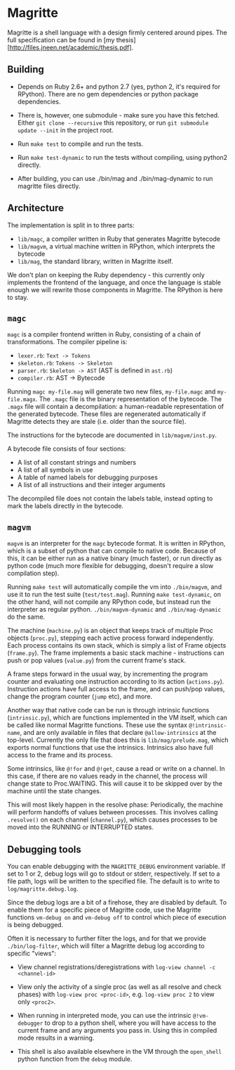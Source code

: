 # Magritte

Magritte is a shell language with a design firmly centered around pipes. The full specification can be found in [my thesis][http://files.jneen.net/academic/thesis.pdf].

## Building

* Depends on Ruby 2.6+ and python 2.7 (yes, python 2, it's required for RPython). There are no gem dependencies or python package dependencies.

* There is, however, one submodule - make sure you have this fetched. Either `git clone --recursive` this repository, or run `git submodule update --init` in the project root.

* Run `make test` to compile and run the tests.

* Run `make test-dynamic` to run the tests without compiling, using python2 directly.

* After building, you can use ./bin/mag and ./bin/mag-dynamic to run magritte files directly.

## Architecture

The implementation is split in to three parts:

* `lib/magc`, a compiler written in Ruby that generates Magritte bytecode
* `lib/magvm`, a virtual machine written in RPython, which interprets the bytecode
* `lib/mag`, the standard library, written in Magritte itself.

We don't plan on keeping the Ruby dependency - this currently only implements the frontend of the language, and once the language is stable enough we will rewrite those components in Magritte. The RPython is here to stay.

## `magc`

`magc` is a compiler frontend written in Ruby, consisting of a chain of transformations. The compiler pipeline is:

* `lexer.rb`: `Text -> Tokens`
* `skeleton.rb`: `Tokens -> Skeleton`
* `parser.rb`: `Skeleton -> AST` (AST is defined in `ast.rb`)
* `compiler.rb`: AST -> Bytecode

Running `magc my-file.mag` will generate two new files, `my-file.magc` and `my-file.magx`. The `.magc` file is the binary representation of the bytecode. The `.magx` file will contain a decompilation: a human-readable representation of the generated bytecode. These files are regenerated automatically if Magritte detects they are stale (i.e. older than the source file).

The instructions for the bytecode are documented in `lib/magvm/inst.py`.

A bytecode file consists of four sections:

* A list of all constant strings and numbers
* A list of all symbols in use
* A table of named labels for debugging purposes
* A list of all instructions and their integer arguments

The decompiled file does not contain the labels table, instead opting to mark the labels directly in the bytecode.

## `magvm`

`magvm` is an interpreter for the `magc` bytecode format. It is written in RPython, which is a subset of python that can compile to native code. Because of this, it can be either run as a native binary (much faster), or run directly as python code (much more flexible for debugging, doesn't require a slow compilation step).

Running `make test` will automatically compile the vm into `./bin/magvm`, and use it to run the test suite (`test/test.mag`). Running `make test-dynamic`, on the other hand, will not compile any RPython code, but instead run the interpreter as regular python. `./bin/magvm-dynamic` and `./bin/mag-dynamic` do the same.

The machine (`machine.py`) is an object that keeps track of multiple Proc objects (`proc.py`), stepping each active process forward independently. Each process contains its own stack, which is simply a list of Frame objects (`frame.py`). The frame implements a basic stack machine - instructions can push or pop values (`value.py`) from the current frame's stack.

A frame steps forward in the usual way, by incrementing the program counter and evaluating one instruction according to its action (`actions.py`). Instruction actions have full access to the frame, and can push/pop values, change the program counter (`jump` etc), and more.

Another way that native code can be run is through intrinsic functions (`intrinsic.py`), which are functions implemented in the VM itself, which can be called like normal Magritte functions. These use the syntax `@!intrinsic-name`, and are only available in files that declare `@allow-intrinsics` at the top-level. Currently the only file that does this is `lib/mag/prelude.mag`, which exports normal functions that use the intrinsics. Intrinsics also have full access to the frame and its process.

Some intrinsics, like `@!for` and `@!get`, cause a read or write on a channel. In this case, if there are no values ready in the channel, the process will change state to Proc.WAITING. This will cause it to be skipped over by the machine until the state changes.

This will most likely happen in the resolve phase: Periodically, the machine will perform handoffs of values between processes. This involves calling `.resolve()` on each channel (`channel.py`), which causes processes to be moved into the RUNNING or INTERRUPTED states.

## Debugging tools

You can enable debugging with the `MAGRITTE_DEBUG` environment variable. If set to 1 or 2, debug logs will go to stdout or stderr, respectively. If set to a file path, logs will be written to the specified file. The default is to write to `log/magritte.debug.log`.

Since the debug logs are a bit of a firehose, they are disabled by default. To enable them for a specific piece of Magritte code, use the Magritte functions `vm-debug on` and `vm-debug off` to control which piece of execution is being debugged.

Often it is necessary to further filter the logs, and for that we provide `./bin/log-filter`, which will filter a Magritte debug log according to specific "views":

* View channel registrations/deregistrations with `log-view channel -c <channel-id>`

* View only the activity of a single proc (as well as all resolve and check phases) with `log-view proc <proc-id>`, e.g. `log-view proc 2` to view only `<proc2>`.

* When running in interpreted mode, you can use the intrinsic `@!vm-debugger` to drop to a python shell, where you will have access to the current frame and any arguments you pass in. Using this in compiled mode results in a warning.

* This shell is also available elsewhere in the VM through the `open_shell` python function from the `debug` module.
